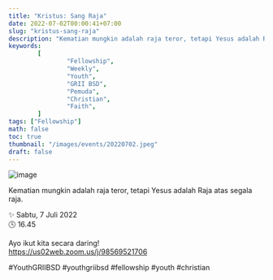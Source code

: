 ```yaml
---
title: "Kristus: Sang Raja"
date: 2022-07-02T00:00:41+07:00
slug: "kristus-sang-raja"
description: "Kematian mungkin adalah raja teror, tetapi Yesus adalah Raja atas segala raja."
keywords:
        [
                "Fellowship",
                "Weekly",
                "Youth",
                "GRII BSD",
                "Pemuda",
                "Christian",
                "Faith",
        ]
tags: ["Fellowship"]
math: false
toc: true
thumbnail: "/images/events/20220702.jpeg"
draft: false
---
```


![image](/images/events/20220702.jpeg)

Kematian mungkin adalah raja teror, tetapi Yesus adalah Raja atas segala raja. 

✨ Sabtu, 7 Juli 2022\
🕓 16.45

Ayo ikut kita secara daring!\
https://us02web.zoom.us/j/98569521706

#YouthGRIIBSD #youthgriibsd #fellowship #youth #christian
